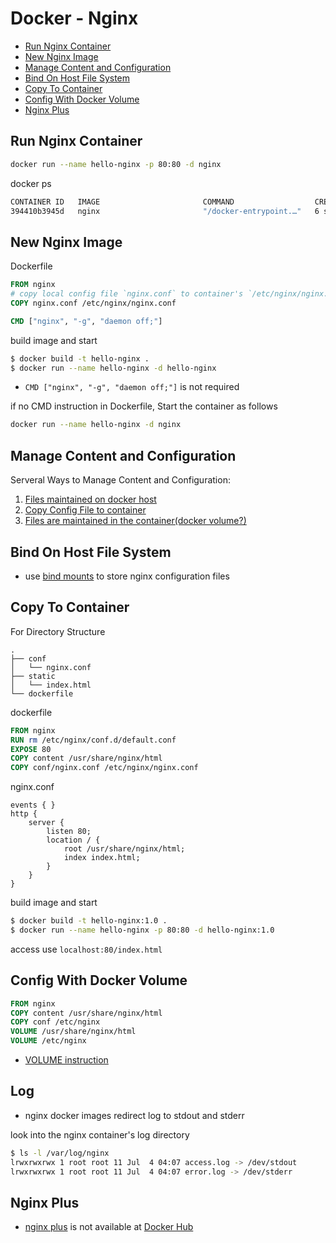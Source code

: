 # Docker - Nginx

* [Run Nginx Container](#run-nginx-container)
* [New Nginx Image](#new-nginx-image)
* [Manage Content and Configuration](#manage-content-and-configuration)
* [Bind On Host File System](#bind-on-host-file-system)
* [Copy To Container](#copy-to-container)
* [Config With Docker Volume](#config-with-docker-volume)
* [Nginx Plus](#nginx-plus)

## Run Nginx Container

```sh
docker run --name hello-nginx -p 80:80 -d nginx
```

docker ps

```sh
CONTAINER ID   IMAGE                       COMMAND                  CREATED         STATUS         PORTS                            NAMES
394410b3945d   nginx                       "/docker-entrypoint.…"   6 seconds ago   Up 6 seconds   0.0.0.0:80->80/tcp               hello-docker
```

## New Nginx Image

Dockerfile

```dockerfile
FROM nginx
# copy local config file `nginx.conf` to container's `/etc/nginx/nginx.conf`
COPY nginx.conf /etc/nginx/nginx.conf

CMD ["nginx", "-g", "daemon off;"]
```

build image and start

```sh
$ docker build -t hello-nginx .
$ docker run --name hello-nginx -d hello-nginx
```

- `CMD ["nginx", "-g", "daemon off;"]` is not required

if no CMD instruction in Dockerfile, Start the container as follows

```sh
docker run --name hello-nginx -d nginx
```

## Manage Content and Configuration

Serveral Ways to Manage Content and Configuration:

1. [Files maintained on docker host](#bind-on-host-file-system)
2. [Copy Config File to container](#copy-to-container)
3. [Files are maintained in the container(docker volume?)](#config-with-docker-volume)

## Bind On Host File System

- use [bind mounts](docker-bind-mounts.md) to store nginx configuration files

## Copy To Container

For Directory Structure

```
.
├── conf
│   └── nginx.conf
├── static
│   └── index.html
└── dockerfile
```

dockerfile

```dockerfile
FROM nginx
RUN rm /etc/nginx/conf.d/default.conf
EXPOSE 80
COPY content /usr/share/nginx/html
COPY conf/nginx.conf /etc/nginx/nginx.conf
```

nginx.conf

```
events { }
http {
    server {
        listen 80;
        location / {
            root /usr/share/nginx/html;
            index index.html;
        }
    }
}
```

build image and start

```sh
$ docker build -t hello-nginx:1.0 . 
$ docker run --name hello-nginx -p 80:80 -d hello-nginx:1.0
```

access use `localhost:80/index.html`

## Config With Docker Volume

```dockerfile
FROM nginx
COPY content /usr/share/nginx/html
COPY conf /etc/nginx
VOLUME /usr/share/nginx/html
VOLUME /etc/nginx
```

- [VOLUME instruction](dockerfile-instructions.md#volume)

## Log

- nginx docker images redirect log to stdout and stderr

look into the nginx container's log directory

```sh
$ ls -l /var/log/nginx
lrwxrwxrwx 1 root root 11 Jul  4 04:07 access.log -> /dev/stdout
lrwxrwxrwx 1 root root 11 Jul  4 04:07 error.log -> /dev/stderr
```

## Nginx Plus

- [nginx plus](nginx.md#nginx-plus) is not available at [Docker Hub]()
